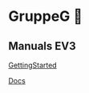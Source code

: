 # GruppeG :robot:

## Manuals EV3
[GettingStarted](https://education.lego.com/v3/assets/blt293eea581807678a/bltb470b9ea6e38f8d4/5f8802fc4376310c19e33714/getting-started-with-micropython-v2_enus.pdf)

[Docs](https://discord.com/channels/@me/778177988796874763/833705317400444988)

